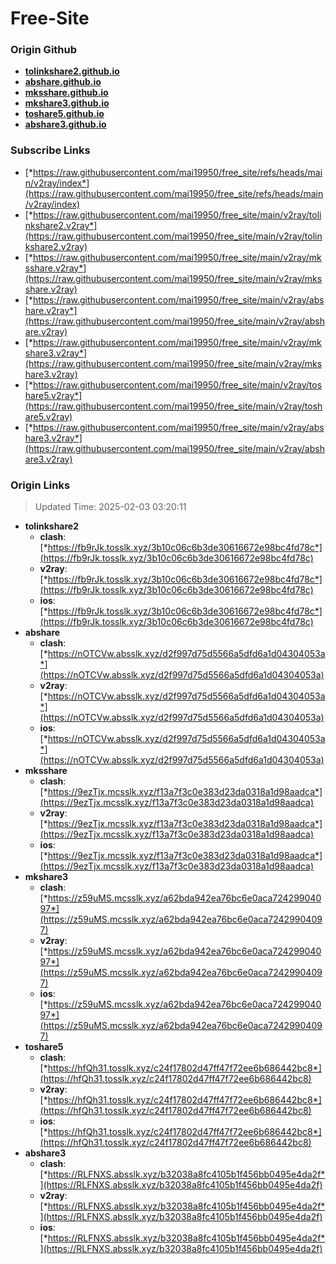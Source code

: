# Free-Site

### Origin Github

- [**tolinkshare2.github.io**](https://github.com/tolinkshare2/tolinkshare2.github.io)
- [**abshare.github.io**](https://github.com/abshare/abshare.github.io)
- [**mksshare.github.io**](https://github.com/mksshare/mksshare.github.io)
- [**mkshare3.github.io**](https://github.com/mkshare3/mkshare3.github.io)
- [**toshare5.github.io**](https://github.com/toshare5/toshare5.github.io)
- [**abshare3.github.io**](https://github.com/abshare3/abshare3.github.io)

### Subscribe Links

- [*https://raw.githubusercontent.com/mai19950/free_site/refs/heads/main/v2ray/index*](https://raw.githubusercontent.com/mai19950/free_site/refs/heads/main/v2ray/index)
- [*https://raw.githubusercontent.com/mai19950/free_site/main/v2ray/tolinkshare2.v2ray*](https://raw.githubusercontent.com/mai19950/free_site/main/v2ray/tolinkshare2.v2ray)
- [*https://raw.githubusercontent.com/mai19950/free_site/main/v2ray/mksshare.v2ray*](https://raw.githubusercontent.com/mai19950/free_site/main/v2ray/mksshare.v2ray)
- [*https://raw.githubusercontent.com/mai19950/free_site/main/v2ray/abshare.v2ray*](https://raw.githubusercontent.com/mai19950/free_site/main/v2ray/abshare.v2ray)
- [*https://raw.githubusercontent.com/mai19950/free_site/main/v2ray/mkshare3.v2ray*](https://raw.githubusercontent.com/mai19950/free_site/main/v2ray/mkshare3.v2ray)
- [*https://raw.githubusercontent.com/mai19950/free_site/main/v2ray/toshare5.v2ray*](https://raw.githubusercontent.com/mai19950/free_site/main/v2ray/toshare5.v2ray)
- [*https://raw.githubusercontent.com/mai19950/free_site/main/v2ray/abshare3.v2ray*](https://raw.githubusercontent.com/mai19950/free_site/main/v2ray/abshare3.v2ray)

### Origin Links

> Updated Time: 2025-02-03 03:20:11

- **tolinkshare2**
  - **clash**: [*https://fb9rJk.tosslk.xyz/3b10c06c6b3de30616672e98bc4fd78c*](https://fb9rJk.tosslk.xyz/3b10c06c6b3de30616672e98bc4fd78c)
  - **v2ray**: [*https://fb9rJk.tosslk.xyz/3b10c06c6b3de30616672e98bc4fd78c*](https://fb9rJk.tosslk.xyz/3b10c06c6b3de30616672e98bc4fd78c)
  - **ios**: [*https://fb9rJk.tosslk.xyz/3b10c06c6b3de30616672e98bc4fd78c*](https://fb9rJk.tosslk.xyz/3b10c06c6b3de30616672e98bc4fd78c)
- **abshare**
  - **clash**: [*https://nOTCVw.absslk.xyz/d2f997d75d5566a5dfd6a1d04304053a*](https://nOTCVw.absslk.xyz/d2f997d75d5566a5dfd6a1d04304053a)
  - **v2ray**: [*https://nOTCVw.absslk.xyz/d2f997d75d5566a5dfd6a1d04304053a*](https://nOTCVw.absslk.xyz/d2f997d75d5566a5dfd6a1d04304053a)
  - **ios**: [*https://nOTCVw.absslk.xyz/d2f997d75d5566a5dfd6a1d04304053a*](https://nOTCVw.absslk.xyz/d2f997d75d5566a5dfd6a1d04304053a)
- **mksshare**
  - **clash**: [*https://9ezTjx.mcsslk.xyz/f13a7f3c0e383d23da0318a1d98aadca*](https://9ezTjx.mcsslk.xyz/f13a7f3c0e383d23da0318a1d98aadca)
  - **v2ray**: [*https://9ezTjx.mcsslk.xyz/f13a7f3c0e383d23da0318a1d98aadca*](https://9ezTjx.mcsslk.xyz/f13a7f3c0e383d23da0318a1d98aadca)
  - **ios**: [*https://9ezTjx.mcsslk.xyz/f13a7f3c0e383d23da0318a1d98aadca*](https://9ezTjx.mcsslk.xyz/f13a7f3c0e383d23da0318a1d98aadca)
- **mkshare3**
  - **clash**: [*https://z59uMS.mcsslk.xyz/a62bda942ea76bc6e0aca72429904097*](https://z59uMS.mcsslk.xyz/a62bda942ea76bc6e0aca72429904097)
  - **v2ray**: [*https://z59uMS.mcsslk.xyz/a62bda942ea76bc6e0aca72429904097*](https://z59uMS.mcsslk.xyz/a62bda942ea76bc6e0aca72429904097)
  - **ios**: [*https://z59uMS.mcsslk.xyz/a62bda942ea76bc6e0aca72429904097*](https://z59uMS.mcsslk.xyz/a62bda942ea76bc6e0aca72429904097)
- **toshare5**
  - **clash**: [*https://hfQh31.tosslk.xyz/c24f17802d47ff47f72ee6b686442bc8*](https://hfQh31.tosslk.xyz/c24f17802d47ff47f72ee6b686442bc8)
  - **v2ray**: [*https://hfQh31.tosslk.xyz/c24f17802d47ff47f72ee6b686442bc8*](https://hfQh31.tosslk.xyz/c24f17802d47ff47f72ee6b686442bc8)
  - **ios**: [*https://hfQh31.tosslk.xyz/c24f17802d47ff47f72ee6b686442bc8*](https://hfQh31.tosslk.xyz/c24f17802d47ff47f72ee6b686442bc8)
- **abshare3**
  - **clash**: [*https://RLFNXS.absslk.xyz/b32038a8fc4105b1f456bb0495e4da2f*](https://RLFNXS.absslk.xyz/b32038a8fc4105b1f456bb0495e4da2f)
  - **v2ray**: [*https://RLFNXS.absslk.xyz/b32038a8fc4105b1f456bb0495e4da2f*](https://RLFNXS.absslk.xyz/b32038a8fc4105b1f456bb0495e4da2f)
  - **ios**: [*https://RLFNXS.absslk.xyz/b32038a8fc4105b1f456bb0495e4da2f*](https://RLFNXS.absslk.xyz/b32038a8fc4105b1f456bb0495e4da2f)
